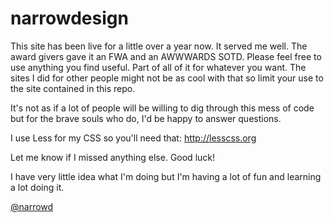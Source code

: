 narrowdesign
============

This site has been live for a little over a year now. It served me well. The award givers gave it an FWA and an AWWWARDS SOTD. Please feel free to use anything you find useful. Part of all of it for whatever you want. The sites I did for other people might not be as cool with that so limit your use to the site contained in this repo.

It's not as if a lot of people will be willing to dig through this mess of code but for the brave souls who do, I'd be happy to answer questions.

I use Less for my CSS so you'll need that: http://lesscss.org

Let me know if I missed anything else. Good luck!

I have very little idea what I'm doing but I'm having a lot of fun and learning a lot doing it. 

<a href="http://twitter.com/narrowd">@narrowd</a>